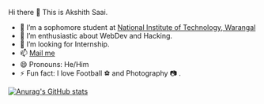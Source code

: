 Hi there 👋 This is Akshith Saai.

- 🌱 I’m a sophomore student at <a href="https://nitw.ac.in/">National Institute of Technology, Warangal</a>
- 👯 I’m enthusiastic about WebDev and Hacking.
- 🤔 I’m looking for Internship.
- 📫 <a href = "mailto: akshithsaaimanchikanti@gmail.com">Mail me</a>
- 😄 Pronouns: He/Him
- ⚡ Fun fact: I love Football ⚽ and Photography 📷 .



[![Anurag's GitHub stats](https://github-readme-stats.vercel.app/api?username=Akshithsaai&show_icons=true&theme=transparent)](https://github.com/anuraghazra/github-readme-stats)
